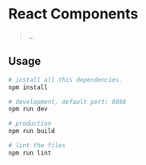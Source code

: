 # React Components

> ...

## Usage

```bash
# install all this dependencies.
npm install

# development, default port: 8088
npm run dev

# production
npm run build

# lint the files
npm run lint
```
